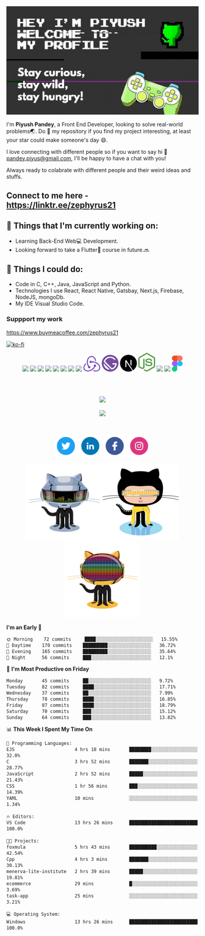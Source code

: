 <img src="piyush-final.gif" width="1000px">

I'm **Piyush Pandey**, a Front End Developer, looking to solve real-world problems🌏. Do 🌟 my repository if you find my project interesting, at least your star could make someone's day 😄.

I love connecting with different people so if you want to say hi 💬 pandey.piyus@gmail.com, I'll be happy to have a chat with you!

Always ready to colabrate with different people and their weird ideas and stuffs.

## Connect to me here - https://linktr.ee/zephyrus21

## 💼 Things that I'm currently working on:

-   Learning Back-End Web💻 Development.
-   Looking forward to take a Flutter📲 course in future.🔜

## 🔭 Things I could do:

-   Code in C, C++, Java, JavaScript and Python.
-   Technologies I use React, React Native, Gatsbay, Next.js, Firebase, NodeJS, mongoDb.
-   My IDE Visual Studio Code.

### Suppport my work 
https://www.buymeacoffee.com/zephyrus21

[![ko-fi](https://ko-fi.com/img/githubbutton_sm.svg)](https://ko-fi.com/Y8Y63ONS5)


<p align="center">
  <img src="https://img.icons8.com/color/48/000000/c-programming.png"/>
  <img src="https://img.icons8.com/color/48/000000/c-plus-plus-logo.png"/>
  <img src="https://img.icons8.com/color/48/000000/java-coffee-cup-logo.png"/>
  <img src="https://img.icons8.com/color/48/000000/golang.png"/>
  <img src="https://img.icons8.com/color/48/000000/javascript.png"/>
  <img src="https://img.icons8.com/color/48/000000/typescript.png"/>
  <img src="https://img.icons8.com/color/48/000000/react-native.png"/>
  <img src="https://img.icons8.com/color/48/000000/graphql.png"/>
  <img src="redux-seeklogo.com.svg" width="44px"/>
  <img src="gatsby-seeklogo.com.svg" width="44px"/>
  <img src="next-js-seeklogo.com.svg" width="44px"/>
  <img src="nodejs-seeklogo.com.svg" width="44px"/>
  <img src="https://img.icons8.com/color/48/000000/mongodb.png"/>
  <img src="https://img.icons8.com/color/48/000000/firebase.png"/>
  <img src="figma-1.svg" width="28px"/>
</p>
<br/>
<br/>
<p align="center">
  <!-- <img src="https://github-readme-stats.vercel.app/api?username=zephyrus21&show_icons=true&theme=radical&title_color=8E2DE2&text_color=fff&icon_color=8E2DE2" alt="piyush-stats" /> -->

<img src="https://github-readme-streak-stats.herokuapp.com/?user=zephyrus21&theme=midnight-purple"/>
<br />
<br/>
<img src="https://github-readme-stats.vercel.app/api/top-langs/?username=zephyrus21&show_icons=true&theme=midnight-purple&title_color=8E2DE2&text_color=fff&icon_color=8E2DE2&layout=compact"/>
<br/>
<!-- <img src="https://activity-graph.herokuapp.com/graph?username=zephyrus21"/> -->
</p>


<p align="center">

<br/>
<p align="center">
<a href="https://twitter.com/zephyrusp21"><img src="https://github.com/aritraroy/social-icons/blob/master/twitter-icon.png?raw=true" width="60"></a>
<a href="https://www.linkedin.com/in/zephyrus21/"><img src="https://github.com/aritraroy/social-icons/blob/master/linkedin-icon.png?raw=true" width="60"></a>
<a href="https://www.facebook.com/zephyrus21/"><img src="https://github.com/aritraroy/social-icons/blob/master/facebook-icon.png?raw=true" width="60"></a>
<a href="https://www.instagram.com/zephyrus.io/"><img src="https://github.com/aritraroy/social-icons/blob/master/instagram-icon.png?raw=true" width="60"></a>
</p>

<p align="center"><img src="gh-1.gif" width="200px"><img src="gh-4.png" width="200px"><img src="gh-2.gif" width="200px">
</p>

<!--START_SECTION:waka-->
**I'm an Early 🐤** 

```text
🌞 Morning    72 commits     ████░░░░░░░░░░░░░░░░░░░░░   15.55% 
🌆 Daytime    170 commits    █████████░░░░░░░░░░░░░░░░   36.72% 
🌃 Evening    165 commits    █████████░░░░░░░░░░░░░░░░   35.64% 
🌙 Night      56 commits     ███░░░░░░░░░░░░░░░░░░░░░░   12.1%

```
📅 **I'm Most Productive on Friday** 

```text
Monday       45 commits     ██░░░░░░░░░░░░░░░░░░░░░░░   9.72% 
Tuesday      82 commits     ████░░░░░░░░░░░░░░░░░░░░░   17.71% 
Wednesday    37 commits     ██░░░░░░░░░░░░░░░░░░░░░░░   7.99% 
Thursday     78 commits     ████░░░░░░░░░░░░░░░░░░░░░   16.85% 
Friday       87 commits     ████░░░░░░░░░░░░░░░░░░░░░   18.79% 
Saturday     70 commits     ███░░░░░░░░░░░░░░░░░░░░░░   15.12% 
Sunday       64 commits     ███░░░░░░░░░░░░░░░░░░░░░░   13.82%

```


📊 **This Week I Spent My Time On** 

```text
💬 Programming Languages: 
EJS                      4 hrs 18 mins       ████████░░░░░░░░░░░░░░░░░   32.0% 
C                        3 hrs 52 mins       ███████░░░░░░░░░░░░░░░░░░   28.77% 
JavaScript               2 hrs 52 mins       █████░░░░░░░░░░░░░░░░░░░░   21.43% 
CSS                      1 hr 56 mins        ███░░░░░░░░░░░░░░░░░░░░░░   14.39% 
YAML                     10 mins             ░░░░░░░░░░░░░░░░░░░░░░░░░   1.34%

🔥 Editors: 
VS Code                  13 hrs 26 mins      █████████████████████████   100.0%

🐱‍💻 Projects: 
foxmula                  5 hrs 43 mins       ██████████░░░░░░░░░░░░░░░   42.54% 
Cpp                      4 hrs 3 mins        ███████░░░░░░░░░░░░░░░░░░   30.13% 
menerva-lite-institute   2 hrs 39 mins       █████░░░░░░░░░░░░░░░░░░░░   19.81% 
ecommerce                29 mins             █░░░░░░░░░░░░░░░░░░░░░░░░   3.69% 
task-app                 25 mins             ░░░░░░░░░░░░░░░░░░░░░░░░░   3.21%

💻 Operating System: 
Windows                  13 hrs 26 mins      █████████████████████████   100.0%

```


<!--END_SECTION:waka-->
